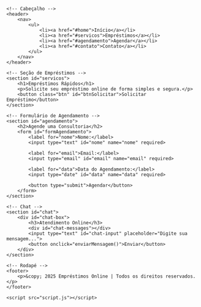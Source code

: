 <!DOCTYPE html>
<html lang="pt-br">
<head>
    <meta charset="UTF-8">
    <meta name="viewport" content="width=device-width, initial-scale=1.0">
    <title>Empréstimos Online</title>
    <link rel="stylesheet" href="style.css">
</head>
<body>

    <!-- Cabeçalho -->
    <header>
        <nav>
            <ul>
                <li><a href="#home">Início</a></li>
                <li><a href="#servicos">Empréstimos</a></li>
                <li><a href="#agendamento">Agendar</a></li>
                <li><a href="#contato">Contato</a></li>
            </ul>
        </nav>
    </header>

    <!-- Seção de Empréstimos -->
    <section id="servicos">
        <h1>Empréstimos Rápidos</h1>
        <p>Solicite seu empréstimo online de forma simples e segura.</p>
        <button class="btn" id="btnSolicitar">Solicitar Empréstimo</button>
    </section>

    <!-- Formulário de Agendamento -->
    <section id="agendamento">
        <h2>Agende uma Consultoria</h2>
        <form id="formAgendamento">
            <label for="nome">Nome:</label>
            <input type="text" id="nome" name="nome" required>

            <label for="email">Email:</label>
            <input type="email" id="email" name="email" required>

            <label for="data">Data do Agendamento:</label>
            <input type="date" id="data" name="data" required>

            <button type="submit">Agendar</button>
        </form>
    </section>

    <!-- Chat -->
    <section id="chat">
        <div id="chat-box">
            <h3>Atendimento Online</h3>
            <div id="chat-messages"></div>
            <input type="text" id="chat-input" placeholder="Digite sua mensagem...">
            <button onclick="enviarMensagem()">Enviar</button>
        </div>
    </section>

    <!-- Rodapé -->
    <footer>
        <p>&copy; 2025 Empréstimos Online | Todos os direitos reservados.</p>
    </footer>

    <script src="script.js"></script>
</body>
</html>
